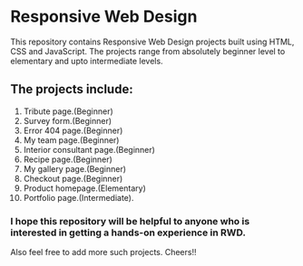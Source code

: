 # Responsive Web Design

This repository contains Responsive Web Design projects built using HTML, CSS and JavaScript.
The projects range from absolutely beginner level to elementary and upto intermediate levels.

## The projects include:

1. Tribute page.(Beginner)
2. Survey form.(Beginner)
3. Error 404 page.(Beginner)
4. My team page.(Beginner)
5. Interior consultant page.(Beginner)
6. Recipe page.(Beginner)
7. My gallery page.(Beginner)
8. Checkout page.(Beginner)
9. Product homepage.(Elementary)
10. Portfolio page.(Intermediate).

### I hope this repository will be helpful to anyone who is interested in getting a hands-on experience in RWD.

Also feel free to add more such projects. Cheers!!